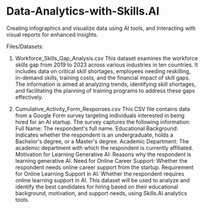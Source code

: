 # Data-Analytics-with-Skills.AI
Creating infographics and visualize data using AI tools, and Interacting with visual reports for enhanced insights.


Files/Datasets:

1. Workforce_Skills_Gap_Analysis.csv
This dataset examines the workforce skills gap from 2019 to 2023 across various industries in ten countries. It includes data on critical skill shortages, employees needing reskilling, in-demand skills, training costs, and the financial impact of skill gaps. The information is aimed at analyzing trends, identifying skill shortages, and facilitating the planning of training programs to address these gaps effectively. 

2. Cumulative_Activity_Form_Responses.csv
This CSV file contains data from a Google Form survey targeting individuals interested in being hired for an AI startup. The survey captures the following information:
Full Name: The respondent's full name.
Educational Background: Indicates whether the respondent is an undergraduate, holds a Bachelor's degree, or a Master's degree.
Academic Department: The academic department with which the respondent is currently affiliated.
Motivation for Learning Generative AI: Reasons why the respondent is learning generative AI.
Need for Online Career Support: Whether the respondent needs online career support from the startup.
Requirement for Online Learning Support in AI: Whether the respondent requires online learning support in AI.
This dataset will be used to analyze and identify the best candidates for hiring based on their educational background, motivation, and support needs, using Skills.AI analytics tools.
